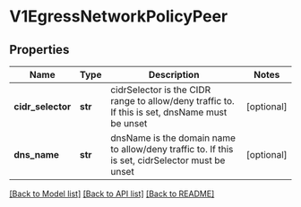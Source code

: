 # V1EgressNetworkPolicyPeer

## Properties
Name | Type | Description | Notes
------------ | ------------- | ------------- | -------------
**cidr_selector** | **str** | cidrSelector is the CIDR range to allow/deny traffic to. If this is set, dnsName must be unset | [optional] 
**dns_name** | **str** | dnsName is the domain name to allow/deny traffic to. If this is set, cidrSelector must be unset | [optional] 

[[Back to Model list]](../README.md#documentation-for-models) [[Back to API list]](../README.md#documentation-for-api-endpoints) [[Back to README]](../README.md)


